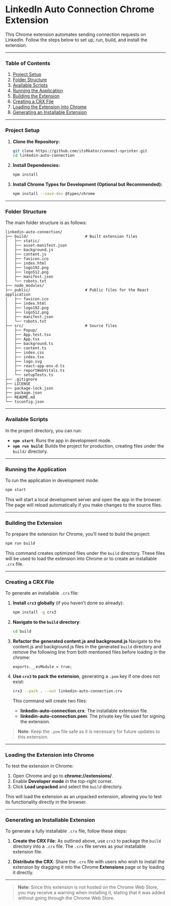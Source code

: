 # LinkedIn Auto Connection Chrome Extension

This Chrome extension automates sending connection requests on LinkedIn. Follow the steps below to set up, run, build, and install the extension.

---

### Table of Contents

1. [Project Setup](#project-setup)
2. [Folder Structure](#folder-structure)
3. [Available Scripts](#available-scripts)
4. [Running the Application](#running-the-application)
5. [Building the Extension](#building-the-extension)
6. [Creating a CRX File](#creating-a-crx-file)
7. [Loading the Extension into Chrome](#loading-the-extension-into-chrome)
8. [Generating an Installable Extension](#generating-an-installable-extension)

---

### Project Setup

1. **Clone the Repository:**

   ```bash
   git clone https://github.com/itsRkator/connect-sprinter.git
   cd linkedin-auto-connection
   ```

2. **Install Dependencies:**

   ```bash
   npm install
   ```

3. **Install Chrome Types for Development (Optional but Recommended):**

   ```bash
   npm install --save-dev @types/chrome
   ```

---

### Folder Structure

The main folder structure is as follows:

```plaintext
linkedin-auto-connection/
├── build/                         # Built extension files
│   ├── static/
│   ├── asset-manifest.json
│   ├── background.js
│   ├── content.js
│   ├── favicon.ico
│   ├── index.html
│   ├── logo192.png
│   ├── logo512.png
│   ├── manifest.json
│   └── robots.txt
├── node_modules/
├── public/                        # Public files for the React application
│   ├── favicon.ico
│   ├── index.html
│   ├── logo192.png
│   ├── logo512.png
│   ├── manifest.json
│   └── robots.txt
├── src/                           # Source files
│   ├── Popup/
│   ├── App.test.tsx
│   ├── App.tsx
│   ├── background.ts
│   ├── content.ts
│   ├── index.css
│   ├── index.tsx
│   ├── logo.svg
│   ├── react-app-env.d.ts
│   ├── reportWebVitals.ts
│   └── setupTests.ts
├── .gitignore
├── LICENSE
├── package-lock.json
├── package.json
├── README.md
└── tsconfig.json
```

---

### Available Scripts

In the project directory, you can run:

- **`npm start`**: Runs the app in development mode.
- **`npm run build`**: Builds the project for production, creating files under the `build/` directory.

---

### Running the Application

To run the application in development mode:

```bash
npm start
```

This will start a local development server and open the app in the browser. The page will reload automatically if you make changes to the source files.

---

### Building the Extension

To prepare the extension for Chrome, you’ll need to build the project:

```bash
npm run build
```

This command creates optimized files under the `build` directory. These files will be used to load the extension into Chrome or to create an installable `.crx` file.

---

### Creating a CRX File

To generate an installable `.crx` file:

1. **Install `crx3` globally** (if you haven’t done so already):

   ```bash
   npm install -g crx3
   ```

2. **Navigate to the `build` directory**:

   ```bash
   cd build
   ```

3. **Refactor the generated content.js and background.js**
   Navigate to the content.js and background.js files in the generated `build` directory and remove the following line from both mentioned files before loading in the chrome:

   ```
   exports.__esModule = true;
   ```

4. **Use `crx3` to pack the extension**, generating a `.pem` key if one does not exist:

   ```bash
   crx3 --pack . --out linkedin-auto-connection.crx
   ```

   This command will create two files:

   - **linkedin-auto-connection.crx**: The installable extension file.
   - **linkedin-auto-connection.pem**: The private key file used for signing the extension.

> **Note**: Keep the `.pem` file safe as it is necessary for future updates to this extension.

---

### Loading the Extension into Chrome

To test the extension in Chrome:

1. Open Chrome and go to **chrome://extensions/**.
2. Enable **Developer mode** in the top-right corner.
3. Click **Load unpacked** and select the `build` directory.

This will load the extension as an unpacked extension, allowing you to test its functionality directly in the browser.

---

### Generating an Installable Extension

To generate a fully installable `.crx` file, follow these steps:

1. **Create the CRX File**: As outlined above, use `crx3` to package the `build` directory into a `.crx` file. The `.crx` file serves as your installable extension file.

2. **Distribute the CRX**: Share the `.crx` file with users who wish to install the extension by dragging it into the Chrome **Extensions** page or by loading it directly.

---

> **Note**: Since this extension is not hosted on the Chrome Web Store, you may receive a warning when installing it, stating that it was added without going through the Chrome Web Store.
